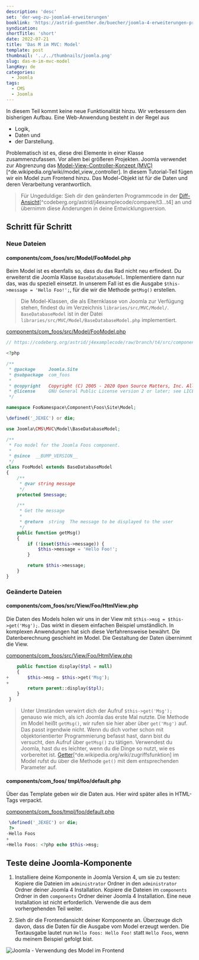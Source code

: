 ```yaml
---
description: 'desc'
set: 'der-weg-zu-joomla4-erweiterungen'
booklink: 'https://astrid-guenther.de/buecher/joomla-4-erweiterungen-programmieren'
syndication:
shortTitle: 'short'
date: 2022-07-21
title: 'Das M im MVC: Model'
template: post
thumbnail: '../../thumbnails/joomla.png'
slug: das-m-im-mvc-model
langKey: de
categories:
  - Joomla
tags:
  - CMS
  - Joomla
---
```












In diesem Teil kommt keine neue Funktionalität hinzu. Wir verbessern den bisherigen Aufbau. Eine Web-Anwendung besteht in der Regel aus

- Logik,
- Daten und
- der Darstellung.<!-- \index{Model-View-Controller} -->

Problematisch ist es, diese drei Elemente in einer Klasse zusammenzufassen. Vor allem bei größeren Projekten. Joomla verwendet zur Abgrenzung das [Model-View-Controller-Konzept (MVC)](https://de.wikipedia.org/wiki/Model_View_Controller)[^de.wikipedia.org/wiki/model_view_controller]. In diesem Tutorial-Teil fügen wir ein Model zum Frontend hinzu. Das Model-Objekt ist für die Daten und deren Verarbeitung verantwortlich.

> Für Ungeduldige: Sieh dir den geänderten Programmcode in der [Diff-Ansicht](https://codeberg.org/astrid/j4examplecode/compare/t3...t4)[^codeberg.org/astrid/j4examplecode/compare/t3...t4] an und übernimm diese Änderungen in deine Entwicklungsversion.

## Schritt für Schritt

### Neue Dateien

<!-- prettier-ignore -->
#### components/com_foos/src/Model/FooModel.php

Beim Model ist es ebenfalls so, dass du das Rad nicht neu erfindest. Du erweiterst die Joomla Klasse `BaseDatabaseModel`. Implementiere dann nur das, was du speziell einsetzt. In unserem Fall ist es die Ausgabe `$this->message = 'Hello Foo!';`, für die wir die Methode `getMsg()` erstellen.

> Die Model-Klassen, die als Elternklasse von Joomla zur Verfügung stehen, findest du im Verzeichnis `libraries/src/MVC/Model/`. `BaseDatabaseModel` ist in der Datei `libraries/src/MVC/Model/BaseDatabaseModel.php` implementiert.

[components/com_foos/src/Model/FooModel.php](https://codeberg.org/astrid/j4examplecode/src/branch/t4/src/components/com_foos/src/Model/FooModel.php)

```php {numberLines: -2}
// https://codeberg.org/astrid/j4examplecode/raw/branch/t4/src/components/com_foos/src/Model/FooModel.php

<?php

/**
 * @package     Joomla.Site
 * @subpackage  com_foos
 *
 * @copyright   Copyright (C) 2005 - 2020 Open Source Matters, Inc. All rights reserved.
 * @license     GNU General Public License version 2 or later; see LICENSE.txt
 */

namespace FooNamespace\Component\Foos\Site\Model;

\defined('_JEXEC') or die;

use Joomla\CMS\MVC\Model\BaseDatabaseModel;

/**
 * Foo model for the Joomla Foos component.
 *
 * @since  __BUMP_VERSION__
 */
class FooModel extends BaseDatabaseModel
{
	/**
	 * @var string message
	 */
	protected $message;

	/**
	 * Get the message
	 *
	 * @return  string  The message to be displayed to the user
	 */
	public function getMsg()
	{
		if (!isset($this->message)) {
			$this->message = 'Hello Foo!';
		}

		return $this->message;
	}
}

```

### Geänderte Dateien

<!-- prettier-ignore -->
#### components/com_foos/src/View/Foo/HtmlView.php

Die Daten des Models holen wir uns in der View mit `$this->msg = $this->get('Msg');`. Das wirkt in diesem einfachen Beispiel umständlich. In komplexen Anwendungen hat sich diese Verfahrensweise bewährt. Die Datenberechnung geschieht im Model. Die Gestaltung der Daten übernimmt die View.

[components/com_foos/src/View/Foo/HtmlView.php](https://codeberg.org/astrid/j4examplecode/src/branch/t4/src/components/com_foos/src/View/Foo/HtmlView.php)

```php {diff}
 	public function display($tpl = null)
 	{
+		$this->msg = $this->get('Msg');
+
 		return parent::display($tpl);
 	}
 }

```

> Unter Umständen verwirrt dich der Aufruf `$this->get('Msg');` genauso wie mich, als ich Joomla das erste Mal nutzte. Die Methode im Model heißt `getMsg()`, wir rufen sie hier aber über `get('Msg')` auf. Das passt irgendwie nicht. Wenn du dich vorher schon mit objektorientierter Programmierung befasst hast, dann bist du versucht, den Aufruf über `getMsg()` zu tätigen. Verwendest du Joomla, hast du es leichter, wenn du die Dinge so nutzt, wie es vorbereitet ist. [Getter](https://de.wikipedia.org/w/index.php?title=Zugriffsfunktion&oldid=196247734)[^de.wikipedia.org/wiki/zugriffsfunktion] im Model rufst du über die Methode `get()` mit dem entsprechenden Parameter auf.

<!-- prettier-ignore -->
#### components/com_foos/ tmpl/foo/default.php

Über das Template geben wir die Daten aus. Hier wird später alles in HTML-Tags verpackt.

[components/com_foos/tmpl/foo/default.php](https://codeberg.org/astrid/j4examplecode/src/branch/t4/src/components/com_foos/tmpl/foo/default.php)

```php {diff}
 \defined('_JEXEC') or die;
 ?>
-Hello Foos
+
+Hello Foos: <?php echo $this->msg;

```

## Teste deine Joomla-Komponente

1. Installiere deine Komponente in Joomla Version 4, um sie zu testen: Kopiere die Dateien im `administrator` Ordner in den `administrator` Ordner deiner Joomla 4 Installation. Kopiere die Dateien im `components` Ordner in den `components` Ordner deiner Joomla 4 Installation. Eine neue Installation ist nicht erforderlich. Verwende die aus dem vorhergehenden Teil weiter.

2. Sieh dir die Frontendansicht deiner Komponente an. Überzeuge dich davon, dass die Daten für die Ausgabe vom Model erzeugt werden. Die Textausgabe lautet nun `Hello Foos: Hello Foo!` statt `Hello Foos`, wenn du meinem Beispiel gefolgt bist.

![Joomla - Verwendung des Model im Frontend](/images/j4x5x1.png)
<img src="https://vg08.met.vgwort.de/na/5edb5ab163424dbf8f3f773464101cd3" width="1" height="1" alt="">
